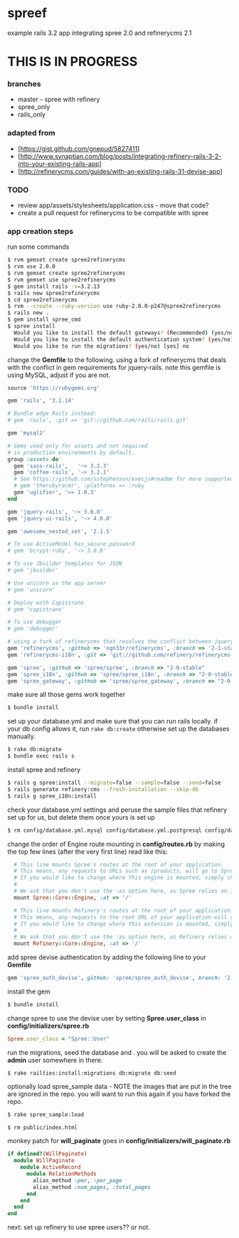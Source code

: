 spreef
======

example rails 3.2 app integrating spree 2.0 and refinerycms 2.1

# THIS IS IN PROGRESS

### branches
* master - spree with refinery
* spree_only
* rails_only

### adapted from
* [https://gist.github.com/gnepud/5827411]
* [http://www.synaptian.com/blog/posts/integrating-refinery-rails-3-2-into-your-existing-rails-app]
* [http://refinerycms.com/guides/with-an-existing-rails-31-devise-app]

### TODO
* review app/assets/stylesheets/application.css - move that code?
* create a pull request for refinerycms to be compatible with spree

### app creation steps
run some commands
```sh
$ rvm gemset create spree2refinerycms
$ rvm use 2.0.0
$ rvm gemset create spree2refinerycms
$ rvm gemset use spree2refinerycms
$ gem install rails -v=3.2.13
$ rails new spree2refinerycms
$ cd spree2refinerycms
$ rvm --create --ruby-version use ruby-2.0.0-p247@spree2refinerycms
$ rails new .
$ gem install spree_cmd
$ spree install
  Would you like to install the default gateways? (Recommended) (yes/no) [yes] yes
  Would you like to install the default authentication system? (yes/no) [yes] yes
  Would you like to run the migrations? (yes/no) [yes] no
```

change the __Gemfile__ to the following. using a fork of refinerycms that deals with the
conflict in gem requirements for jquery-rails. note this gemfile is using MySQL, adjust if
you are not.

```ruby
source 'https://rubygems.org'

gem 'rails', '3.2.14'

# Bundle edge Rails instead:
# gem 'rails', :git => 'git://github.com/rails/rails.git'

gem 'mysql2'

# Gems used only for assets and not required
# in production environments by default.
group :assets do
  gem 'sass-rails',   '~> 3.2.3'
  gem 'coffee-rails', '~> 3.2.1'
  # See https://github.com/sstephenson/execjs#readme for more supported runtimes
  # gem 'therubyracer', :platforms => :ruby
  gem 'uglifier', '>= 1.0.3'
end

gem 'jquery-rails', '~> 3.0.0'
gem 'jquery-ui-rails', '~> 4.0.0'

gem 'awesome_nested_set', '2.1.5'

# To use ActiveModel has_secure_password
# gem 'bcrypt-ruby', '~> 3.0.0'

# To use Jbuilder templates for JSON
# gem 'jbuilder'

# Use unicorn as the app server
# gem 'unicorn'

# Deploy with Capistrano
# gem 'capistrano'

# To use debugger
# gem 'debugger'

# using a fork of refinerycms that resolves the conflict between jquery-rails in refinery and spree
gem 'refinerycms', :github => 'ngn33r/refinerycms', :branch => '2-1-stable'
gem 'refinerycms-i18n', :git => 'git://github.com/refinery/refinerycms-i18n.git', :branch => '2-1-stable'

gem 'spree', :github => 'spree/spree', :branch => "2-0-stable"
gem 'spree_i18n', :github => 'spree/spree_i18n', :branch => "2-0-stable"
gem 'spree_gateway', :github => 'spree/spree_gateway', :branch => "2-0-stable"
```

make sure all those gems work together
```sh
$ bundle install
```

set up your database.yml and make sure that you can run rails locally. if your db config allows it, run ```rake db:create``` otherwise set up the databases manually.

```sh
$ rake db:migrate
$ bundle exec rails s
```

install spree and refinery
```sh
$ rails g spree:install --migrate=false --sample=false --seed=false
$ rails generate refinery:cms --fresh-installation --skip-db
$ rails g spree_i18n:install
```

check your database.yml settings and peruse the sample files that refinery set up for us, but delete them once yours is set up
```sh
$ rm config/database.yml.mysql config/database.yml.postgresql config/database.yml.sqlite3
```

change the order of Engine route mounting in __config/routes.rb__ by making the top few lines (after the very first line) read like this:
```ruby
  # This line mounts Spree's routes at the root of your application.
  # This means, any requests to URLs such as /products, will go to Spree::ProductsController.
  # If you would like to change where this engine is mounted, simply change the :at option to something different.
  #
  # We ask that you don't use the :as option here, as Spree relies on it being the default of "spree"
  mount Spree::Core::Engine, :at => '/'

  # This line mounts Refinery's routes at the root of your application.
  # This means, any requests to the root URL of your application will go to Refinery::PagesController#home.
  # If you would like to change where this extension is mounted, simply change the :at option to something different.
  #
  # We ask that you don't use the :as option here, as Refinery relies on it being the default of "refinery"
  mount Refinery::Core::Engine, :at => '/'

```

add spree devise authentication by adding the following line to your __Gemfile__
```ruby
gem 'spree_auth_devise', github: 'spree/spree_auth_devise', branch: '2-0-stable'
```

install the gem
```sh
$ bundle install
```


change spree to use the devise user by setting __Spree.user_class__ in __config/initializers/spree.rb__
```ruby
Spree.user_class = "Spree::User"
```

run the migrations, seed the database and . you will be asked to create the __admin__ user somewhere in there.
```
$ rake railties:install:migrations db:migrate db:seed
```

optionally load spree_sample data - NOTE the images that are put in the tree are ignored in the repo. you will want to run this again if you have forked the repo.
```sh
$ rake spree_sample:load
```

```sh
$ rm public/index.html
```

monkey patch for __will_paginate__ goes in __config/initializers/will_paginate.rb__
```ruby
if defined?(WillPaginate)
  module WillPaginate
    module ActiveRecord
      module RelationMethods
        alias_method :per, :per_page
        alias_method :num_pages, :total_pages
      end
    end
  end
end
```

next: set up refinery to use spree users?? or not.




